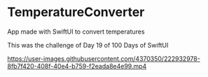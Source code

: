 # TemperatureConverter

App made with SwiftUI to convert temperatures

This was the challenge of Day 19 of 100 Days of SwiftUI


https://user-images.githubusercontent.com/4370350/222932978-8fb7f420-408f-40e4-b759-f2eada8e4e99.mp4

